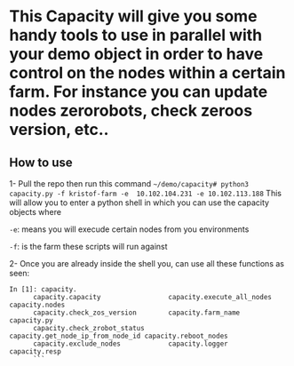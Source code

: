 # This Capacity will give you some handy tools to use in parallel with your demo object in order to have control on the nodes within a certain farm. For instance you can update nodes zerorobots, check zeroos version, etc..

## How to use
1- Pull the repo then run this command
`~/demo/capacity# python3 capacity.py -f kristof-farm -e  10.102.104.231 -e 10.102.113.188`
This will allow you to enter a python shell in which you can use the capacity objects where

`-e`: means you will execude certain nodes from you environments

`-f`: is the farm these scripts will run against

2- Once you are already inside the shell you, can use all these functions as seen:
```
In [1]: capacity.
      capacity.capacity                 capacity.execute_all_nodes        capacity.nodes                     
      capacity.check_zos_version        capacity.farm_name                capacity.py                        
      capacity.check_zrobot_status      capacity.get_node_ip_from_node_id capacity.reboot_nodes             
      capacity.exclude_nodes            capacity.logger                   capacity.resp                     
      ```
